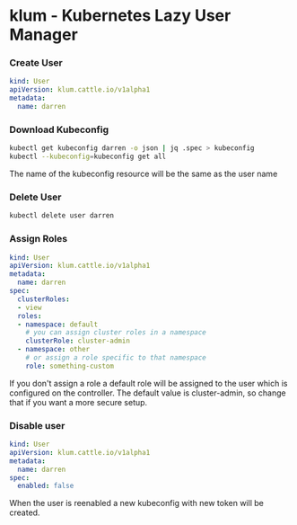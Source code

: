 klum - Kubernetes Lazy User Manager
========

### Create User

```yaml
kind: User
apiVersion: klum.cattle.io/v1alpha1
metadata:
  name: darren
```

### Download Kubeconfig

```bash
kubectl get kubeconfig darren -o json | jq .spec > kubeconfig
kubectl --kubeconfig=kubeconfig get all
```

The name of the kubeconfig resource will be the same as the user name

### Delete User

```bash
kubectl delete user darren
```

### Assign Roles

```yaml
kind: User
apiVersion: klum.cattle.io/v1alpha1
metadata:
  name: darren
spec:
  clusterRoles:
  - view
  roles:
  - namespace: default
    # you can assign cluster roles in a namespace
    clusterRole: cluster-admin
  - namespace: other
    # or assign a role specific to that namespace
    role: something-custom
```

If you don't assign a role a default role will be assigned to the user which is
configured on the controller.  The default value is cluster-admin, so change
that if you want a more secure setup.

### Disable user

```yaml
kind: User
apiVersion: klum.cattle.io/v1alpha1
metadata:
  name: darren
spec:
  enabled: false
```

When the user is reenabled a new kubeconfig with new token will be created.